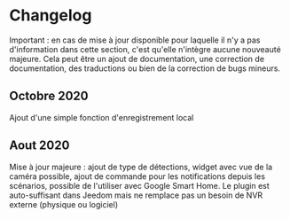 # Changelog

Important : en cas de mise à jour disponible pour laquelle il n'y a pas d'information dans cette section, c'est qu'elle n'intègre aucune nouveauté majeure. Cela peut être un ajout de documentation, une correction de documentation, des traductions ou bien de la correction de bugs mineurs.

## Octobre 2020

Ajout d'une simple fonction d'enregistrement local

## Aout 2020

Mise à jour majeure : ajout de type de détections, widget avec vue de la caméra possible, ajout de commande pour les notifications depuis les scénarios, possible de l'utiliser avec Google Smart Home. Le plugin est auto-suffisant dans Jeedom mais ne remplace pas un besoin de NVR externe (physique ou logiciel)
